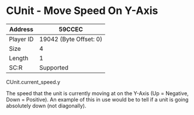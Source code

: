 #  CUnit - Move Speed On Y-Axis
Address   | 59CCEC
----------|-------------
Player ID | 19042 (Byte Offset: 0)
Size 	  | 4
Length 	  | 1
SC:R      | Supported

CUnit.current_speed.y

The speed that the unit is currently moving at on the Y-Axis (Up = Negative, Down = Positive). An example of this in use would be to tell if a unit is going absolutely down (not diagonally).
